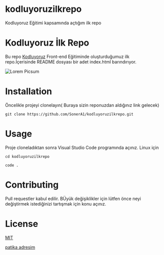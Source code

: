 # kodluyoruzilkrepo
Kodluyoruz Eğitimi kapsamında açtığım ilk repo

# Kodluyoruz İlk Repo
Bu repo [Kodluyoruz](https://kodluyoruz.org/tr/kodluyoruz/)  Front-end Eğitiminde oluşturduğumuz ilk repo.İçerisinde README dosyası bir adet index.html barındırıyor.

![Lorem Picsum](https://picsum.photos/200)

# Installation
Öncelikle projeyi clonelayın( Buraya sizin reponuzdan aldığınız link gelecek)

```
git clone https://github.com/SonerA1/kodluyoruzilkrepo.git
```


# Usage
Proje cloneladıktan sonra Visual Studio Code programında açınız.
Linux için

```
cd kodluyoruzilkrepo

code .
```

# Contributing
Pull requestler kabul edilir. BÜyük değişiklikler için lütfen önce neyi değiştirmek istediğinizi tartışmak için konu açınız.

# License
[MIT](https://choosealicense.com/licenses/mit/)

<a href="https://app.patika.dev/soneraa">patika adresim</a>


